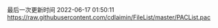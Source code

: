 最后一次更新时间 2022-06-17 01:50:11
https://raw.githubusercontent.com/cdlaimin/FileList/master/PACList.pac

